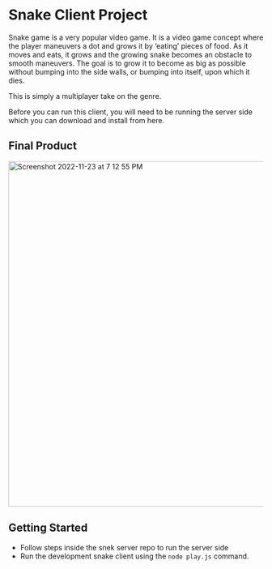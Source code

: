 # Snake Client Project

Snake game is a very popular video game. It is a video game concept where the player maneuvers a dot and grows it by ‘eating’ pieces of food. As it moves and eats, it grows and the growing snake becomes an obstacle to smooth maneuvers. The goal is to grow it to become as big as possible without bumping into the side walls, or bumping into itself, upon which it dies.

This is simply a multiplayer take on the genre.

Before you can run this client, you will need to be running the server side which you can download and install from here. 

## Final Product

<img width="682" alt="Screenshot 2022-11-23 at 7 12 55 PM" src="https://user-images.githubusercontent.com/110562017/203678897-b56efa92-0499-45c3-9967-83cf39b08f98.png">

## Getting Started

- Follow steps inside the snek server repo to run the server side
- Run the development snake client using the `node play.js` command.